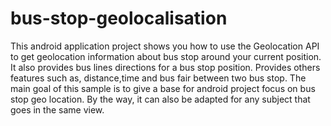 # bus-stop-geolocalisation
This android application project shows you how to use the Geolocation API to get geolocation information about bus stop around your current position. It also provides bus lines directions for a bus stop position. Provides others features such as, distance,time and bus fair between two bus stop. The main goal of this sample is to give a base for android project focus on bus stop geo location. By the way, it can also be adapted for any subject that goes in the same view.
